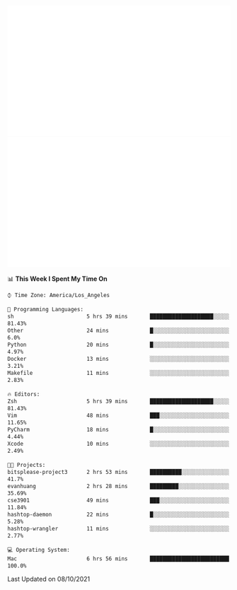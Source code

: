 <a href="https://github.com/jstrieb/github-stats">
 
![](https://github.com/evanhuang117/github-stats/blob/master/generated/overview.svg)
![](https://github.com/evanhuang117/github-stats/blob/master/generated/languages.svg)

</a>

<!--START_SECTION:waka-->
📊 **This Week I Spent My Time On** 

```text
⌚︎ Time Zone: America/Los_Angeles

💬 Programming Languages: 
sh                       5 hrs 39 mins       ████████████████████░░░░░   81.43% 
Other                    24 mins             █░░░░░░░░░░░░░░░░░░░░░░░░   6.0% 
Python                   20 mins             █░░░░░░░░░░░░░░░░░░░░░░░░   4.97% 
Docker                   13 mins             ░░░░░░░░░░░░░░░░░░░░░░░░░   3.21% 
Makefile                 11 mins             ░░░░░░░░░░░░░░░░░░░░░░░░░   2.83%

🔥 Editors: 
Zsh                      5 hrs 39 mins       ████████████████████░░░░░   81.43% 
Vim                      48 mins             ███░░░░░░░░░░░░░░░░░░░░░░   11.65% 
PyCharm                  18 mins             █░░░░░░░░░░░░░░░░░░░░░░░░   4.44% 
Xcode                    10 mins             ░░░░░░░░░░░░░░░░░░░░░░░░░   2.49%

🐱‍💻 Projects: 
bitsplease-project3      2 hrs 53 mins       ██████████░░░░░░░░░░░░░░░   41.7% 
evanhuang                2 hrs 28 mins       █████████░░░░░░░░░░░░░░░░   35.69% 
cse3901                  49 mins             ███░░░░░░░░░░░░░░░░░░░░░░   11.84% 
hashtop-daemon           22 mins             █░░░░░░░░░░░░░░░░░░░░░░░░   5.28% 
hashtop-wrangler         11 mins             ░░░░░░░░░░░░░░░░░░░░░░░░░   2.77%

💻 Operating System: 
Mac                      6 hrs 56 mins       █████████████████████████   100.0%

```


 Last Updated on 08/10/2021
<!--END_SECTION:waka-->
